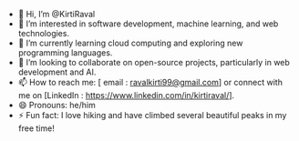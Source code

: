 - 👋 Hi, I’m @KirtiRaval
- 👀 I’m interested in software development, machine learning, and web technologies.
- 🌱 I’m currently learning cloud computing and exploring new programming languages.
- 💞️ I’m looking to collaborate on open-source projects, particularly in web development and AI.
- 📫 How to reach me: [ email : ravalkirti99@gmail.com] or connect with me on [LinkedIn : https://www.linkedin.com/in/kirtiraval/].
- 😄 Pronouns: he/him
- ⚡ Fun fact: I love hiking and have climbed several beautiful peaks in my free time!
